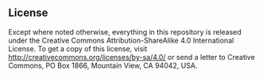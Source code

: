 License
-------

Except where noted otherwise, everything in this repository is released under
the Creative Commons Attribution-ShareAlike 4.0 International License. To get a
copy of this license, visit http://creativecommons.org/licenses/by-sa/4.0/ or
send a letter to Creative Commons, PO Box 1866, Mountain View, CA 94042, USA.
